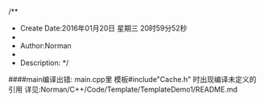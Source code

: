 /**
* Create Date:2016年01月20日 星期三 20时59分52秒
* 
* Author:Norman
* 
* Description: 
*/

####main编译出错:
    main.cpp里 模板#include"Cache.h" 时出现编译未定义的引用
    详见:Norman/C++/Code/Template/TemplateDemo1/README.md
